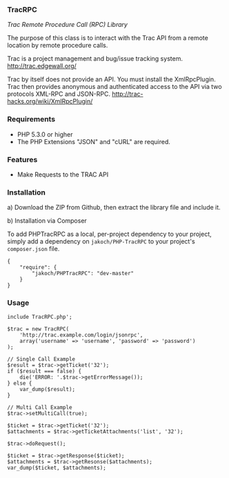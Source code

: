 ### TracRPC

*Trac Remote Procedure Call (RPC) Library*

The purpose of this class is to interact with the Trac API from a remote
location by remote procedure calls.

Trac is a project management and bug/issue tracking system.
http://trac.edgewall.org/

Trac by itself does not provide an API. You must install the XmlRpcPlugin. Trac
then provides anonymous and authenticated access to the API via two protocols
XML-RPC and JSON-RPC.
http://trac-hacks.org/wiki/XmlRpcPlugin/

### Requirements

* PHP 5.3.0 or higher
* The PHP Extensions "JSON" and "cURL" are required.

### Features

* Make Requests to the TRAC API

### Installation

a) Download the ZIP from Github, then extract the library file and include it.

b) Installation via Composer

To add PHPTracRPC as a local, per-project dependency to your project, simply add a dependency on `jakoch/PHP-TracRPC` to your project's `composer.json` file.

    {
        "require": {
            "jakoch/PHPTracRPC": "dev-master"
        }
    }

### Usage

```
include TracRPC.php';

$trac = new TracRPC(
    'http://trac.example.com/login/jsonrpc',
    array('username' => 'username', 'password' => 'password')
);

// Single Call Example
$result = $trac->getTicket('32');
if ($result === false) {
    die('ERROR: '.$trac->getErrorMessage());
} else {
    var_dump($result);
}

// Multi Call Example
$trac->setMultiCall(true);

$ticket = $trac->getTicket('32');
$attachments = $trac->getTicketAttachments('list', '32');

$trac->doRequest();

$ticket = $trac->getResponse($ticket);
$attachments = $trac->getResonse($attachments);
var_dump($ticket, $attachments);
```